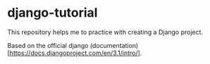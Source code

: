 # django-tutorial
This repository helps me to practice with creating a Django project.

Based on the official django (documentation)[https://docs.djangoproject.com/en/3.1/intro/].
